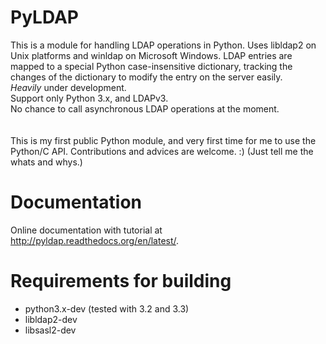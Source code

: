 PyLDAP
======

This is a module for handling LDAP operations in Python. Uses libldap2 on Unix platforms and winldap 
on Microsoft Windows. LDAP entries are mapped to a special Python case-insensitive dictionary, 
tracking the changes of the dictionary to modify the entry on the server easily.
<br/>*Heavily* under development. <br/>
Support only Python 3.x, and LDAPv3. <br/>
No chance to call asynchronous LDAP operations at the moment. <br/>
<br/>
<br/>
This is my first public Python module, and very first time for me to use the Python/C API.
Contributions and advices are welcome. :) (Just tell me the whats and whys.)  


Documentation
=============
Online documentation with tutorial at http://pyldap.readthedocs.org/en/latest/.


Requirements for building
=========================

- python3.x-dev (tested with 3.2 and 3.3)
- libldap2-dev
- libsasl2-dev
